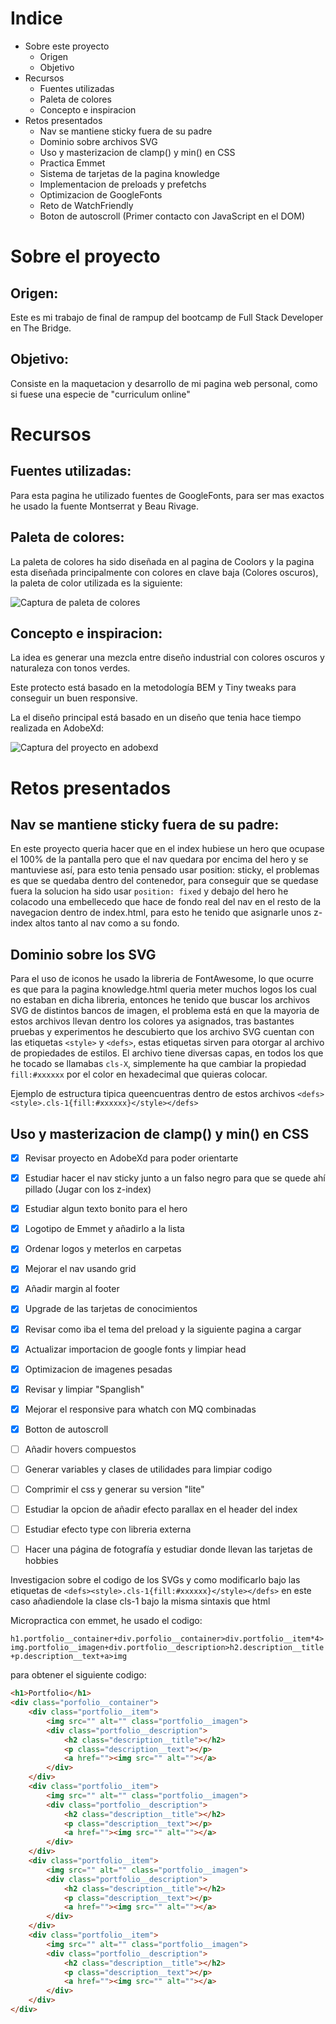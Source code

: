 # Indice
* Sobre este proyecto
    * Origen
    * Objetivo
* Recursos
    * Fuentes utilizadas
    * Paleta de colores
    * Concepto e inspiracion
* Retos presentados
    * Nav se mantiene sticky fuera de su padre
    * Dominio sobre archivos SVG
    * Uso y masterizacion de clamp() y min() en CSS
    * Practica Emmet
    * Sistema de tarjetas de la pagina knowledge
    * Implementacion de preloads y prefetchs
    * Optimizacion de GoogleFonts
    * Reto de WatchFriendly
    * Boton de autoscroll (Primer contacto con JavaScript en el DOM)
    
# Sobre el proyecto

## Origen:
Este es mi trabajo de final de rampup del bootcamp de Full Stack Developer en The Bridge.

## Objetivo:
Consiste en la maquetacion y desarrollo de mi pagina web personal, como si fuese una especie de "curriculum online" 


# Recursos
## Fuentes utilizadas:
Para esta pagina he utilizado fuentes de GoogleFonts, para ser mas exactos he usado la fuente Montserrat y Beau Rivage.

## Paleta de colores:
La paleta de colores ha sido diseñada en al pagina de Coolors y la pagina esta diseñada principalmente con colores en clave baja (Colores oscuros), la paleta de color utilizada es la siguiente:

![Captura de paleta de colores](./assets/ToReadme/paleta.png)

## Concepto e inspiracion:
La idea es generar una mezcla entre diseño industrial con colores oscuros y naturaleza con tonos verdes.

Este protecto está basado en la metodología BEM y Tiny tweaks para conseguir un buen responsive. 

La el diseño principal está basado en un diseño que tenia hace tiempo realizada en AdobeXd:

![Captura del proyecto en adobexd](./assets/ToReadme/Maquetacion.png)

# Retos presentados

## Nav se mantiene sticky fuera de su padre:
En este proyecto queria hacer que en el index hubiese un hero que ocupase el 100% de la pantalla pero que el nav quedara por encima del hero y se mantuviese así, para esto tenia pensado usar position: sticky, el problemas es que se quedaba dentro del contenedor, para conseguir que se quedase fuera la solucion ha sido usar `position: fixed` y debajo del hero he colacodo una embellecedo que hace de fondo real del nav en el resto de la navegacion dentro de index.html, para esto he tenido que asignarle unos z-index altos tanto al nav como a su fondo.

## Dominio sobre los SVG
Para el uso de iconos he usado la libreria de FontAwesome, lo que ocurre es que para la pagina knowledge.html queria meter muchos logos los cual no estaban en dicha libreria, entonces he tenido que buscar los archivos SVG de distintos bancos de imagen, el problema está en que la mayoria de estos archivos llevan dentro los colores ya asignados, tras bastantes pruebas y experimentos he descubierto que los archivo SVG cuentan con las etiquetas `<style>` y `<defs>`, estas etiquetas sirven para otorgar al archivo de propiedades de estilos. El archivo tiene diversas capas, en todos los que he tocado se llamabas `cls-X`, simplemente ha que cambiar la propiedad `fill:#xxxxxx` por el color en hexadecimal que quieras colocar.

Ejemplo de estructura tipica queencuentras dentro de estos archivos `<defs><style>.cls-1{fill:#xxxxxx}</style></defs>`

## Uso y masterizacion de clamp() y min() en CSS



- [x] Revisar proyecto en AdobeXd para poder orientarte

- [x] Estudiar hacer el nav sticky junto a un falso negro para que se quede ahí pillado (Jugar con los z-index)

- [x] Estudiar algun texto bonito para el hero

- [x] Logotipo de Emmet y añadirlo a la lista

- [X] Ordenar logos y meterlos en carpetas

- [x] Mejorar el nav usando grid

- [x] Añadir margin al footer

- [x] Upgrade de las tarjetas de conocimientos 

- [x] Revisar como iba el tema del preload y la siguiente pagina a cargar

- [x] Actualizar importacion de google fonts y limpiar head

- [x] Optimizacion de imagenes pesadas

- [x] Revisar y limpiar "Spanglish"

- [x] Mejorar el responsive para whatch con MQ combinadas

- [x] Botton de autoscroll

- [ ] Añadir hovers compuestos

- [ ] Generar variables y clases de utilidades para limpiar codigo

- [ ] Comprimir el css y generar su version "lite"

- [ ] Estudiar la opcion de añadir efecto parallax en el header del index

- [ ] Estudiar efecto type con libreria externa

- [ ] Hacer una página de fotografía y estudiar donde llevan las tarjetas de hobbies

Investigacion sobre el codigo de los SVGs y como modificarlo bajo las etiquetas de `<defs><style>.cls-1{fill:#xxxxxx}</style></defs>` en este caso añadiendole la clase cls-1 bajo la misma sintaxis que html

Micropractica con emmet, he usado el codigo:

`h1.portfolio__container+div.porfolio__container>div.portfolio__item*4>img.portfolio__imagen+div.portfolio__description>h2.description__title+p.description__text+a>img`

para obtener el siguiente codigo:

```html
<h1>Portfolio</h1>
<div class="porfolio__container">
    <div class="portfolio__item">
        <img src="" alt="" class="portfolio__imagen">
        <div class="portfolio__description">
            <h2 class="description__title"></h2>
            <p class="description__text"></p>
            <a href=""><img src="" alt=""></a>
        </div>
    </div>
    <div class="portfolio__item">
        <img src="" alt="" class="portfolio__imagen">
        <div class="portfolio__description">
            <h2 class="description__title"></h2>
            <p class="description__text"></p>
            <a href=""><img src="" alt=""></a>
        </div>
    </div>
    <div class="portfolio__item">
        <img src="" alt="" class="portfolio__imagen">
        <div class="portfolio__description">
            <h2 class="description__title"></h2>
            <p class="description__text"></p>
            <a href=""><img src="" alt=""></a>
        </div>
    </div>
    <div class="portfolio__item">
        <img src="" alt="" class="portfolio__imagen">
        <div class="portfolio__description">
            <h2 class="description__title"></h2>
            <p class="description__text"></p>
            <a href=""><img src="" alt=""></a>
        </div>
    </div>
</div>
```
